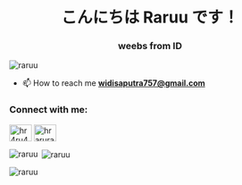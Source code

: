 <h1 align="center">こんにちは Raruu です！</h1>
<h3 align="center">weebs from ID</h3>

<p align="left"> <img src="https://komarev.com/ghpvc/?username=raruu&label=Profile%20views&color=0e75b6&style=flat" alt="raruu" /> </p>

- 📫 How to reach me **widisaputra757@gmail.com**

<h3 align="left">Connect with me:</h3>
<p align="left">
<a href="https://twitter.com/hr4ru4" target="blank"><img align="center" src="https://raw.githubusercontent.com/rahuldkjain/github-profile-readme-generator/master/src/images/icons/Social/twitter.svg" alt="hr4ru4" height="30" width="40" /></a>
<a href="https://instagram.com/hraruraruraru" target="blank"><img align="center" src="https://raw.githubusercontent.com/rahuldkjain/github-profile-readme-generator/master/src/images/icons/Social/instagram.svg" alt="hraruraruraru" height="30" width="40" /></a>
</p>

<p><img align="left" src="https://github-readme-stats.vercel.app/api/top-langs?username=raruu&show_icons=true&theme=tokyonight&locale=en&layout=compact" alt="raruu" /></p>

<p>&nbsp;<img align="center" src="https://github-readme-stats.vercel.app/api?username=raruu&show_icons=true&theme=tokyonight&locale=en" alt="raruu" /></p>

<p><img align="center" src="https://github-readme-streak-stats.herokuapp.com/?user=raruu&" alt="raruu" /></p>
